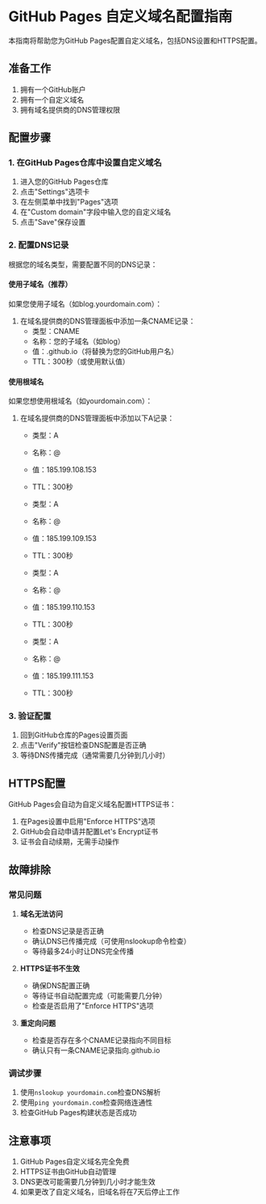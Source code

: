 # GitHub Pages 自定义域名配置指南

本指南将帮助您为GitHub Pages配置自定义域名，包括DNS设置和HTTPS配置。

## 准备工作

1. 拥有一个GitHub账户
2. 拥有一个自定义域名
3. 拥有域名提供商的DNS管理权限

## 配置步骤

### 1. 在GitHub Pages仓库中设置自定义域名

1. 进入您的GitHub Pages仓库
2. 点击"Settings"选项卡
3. 在左侧菜单中找到"Pages"选项
4. 在"Custom domain"字段中输入您的自定义域名
5. 点击"Save"保存设置

### 2. 配置DNS记录

根据您的域名类型，需要配置不同的DNS记录：

#### 使用子域名（推荐）

如果您使用子域名（如blog.yourdomain.com）：

1. 在域名提供商的DNS管理面板中添加一条CNAME记录：
   - 类型：CNAME
   - 名称：您的子域名（如blog）
   - 值：<username>.github.io（将<username>替换为您的GitHub用户名）
   - TTL：300秒（或使用默认值）

#### 使用根域名

如果您想使用根域名（如yourdomain.com）：

1. 在域名提供商的DNS管理面板中添加以下A记录：
   - 类型：A
   - 名称：@
   - 值：185.199.108.153
   - TTL：300秒
   
   - 类型：A
   - 名称：@
   - 值：185.199.109.153
   - TTL：300秒
   
   - 类型：A
   - 名称：@
   - 值：185.199.110.153
   - TTL：300秒
   
   - 类型：A
   - 名称：@
   - 值：185.199.111.153
   - TTL：300秒

### 3. 验证配置

1. 回到GitHub仓库的Pages设置页面
2. 点击"Verify"按钮检查DNS配置是否正确
3. 等待DNS传播完成（通常需要几分钟到几小时）

## HTTPS配置

GitHub Pages会自动为自定义域名配置HTTPS证书：

1. 在Pages设置中启用"Enforce HTTPS"选项
2. GitHub会自动申请并配置Let's Encrypt证书
3. 证书会自动续期，无需手动操作

## 故障排除

### 常见问题

1. **域名无法访问**
   - 检查DNS记录是否正确
   - 确认DNS已传播完成（可使用nslookup命令检查）
   - 等待最多24小时让DNS完全传播

2. **HTTPS证书不生效**
   - 确保DNS配置正确
   - 等待证书自动配置完成（可能需要几分钟）
   - 检查是否启用了"Enforce HTTPS"选项

3. **重定向问题**
   - 检查是否存在多个CNAME记录指向不同目标
   - 确认只有一条CNAME记录指向<username>.github.io

### 调试步骤

1. 使用`nslookup yourdomain.com`检查DNS解析
2. 使用`ping yourdomain.com`检查网络连通性
3. 检查GitHub Pages构建状态是否成功

## 注意事项

1. GitHub Pages自定义域名完全免费
2. HTTPS证书由GitHub自动管理
3. DNS更改可能需要几分钟到几小时才能生效
4. 如果更改了自定义域名，旧域名将在7天后停止工作